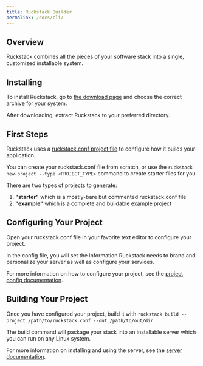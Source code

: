 ```yaml
---
title: Ruckstack Builder
permalink: /docs/cli/
---
```


## Overview

Ruckstack combines all the pieces of your software stack into a single, customized installable system.

## Installing

To install Ruckstack, go to [the download page](/download) and choose the correct archive for your system.

After downloading, extract Ruckstack to your preferred directory.

## First Steps

Ruckstack uses a [ruckstack.conf project file](/docs/cli/project-config) to configure how it builds your application. 

You can create your ruckstack.conf file from scratch, or use the `ruckstack new-project --type <PROJECT_TYPE>` command to create starter files for you.

There are two types of projects to generate:

1. **"starter"** which is a mostly-bare but commented ruckstack.conf file
1. **"example"** which is a complete and buildable example project    

## Configuring Your Project

Open your ruckstack.conf file in your favorite text editor to configure your project.

In the config file, you will set the information Ruckstack needs to brand and personalize your server as well as configure your services.

For more information on how to configure your project, see the [project config documentation](/docs/cli/project-config).

## Building Your Project

Once you have configured your project, build it with `ruckstack build --project /path/to/ruckstack.conf --out /path/to/out/dir`.

The build command will package your stack into an installable server which you can run on any Linux system.

For more information on installing and using the server, see the [server documentation](/docs/server/).

